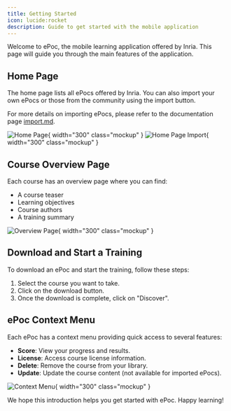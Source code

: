 ```yaml
---
title: Getting Started
icon: lucide:rocket
description: Guide to get started with the mobile application
---
```


Welcome to ePoc, the mobile learning application offered by Inria. This page will guide you through the main features of the application.

## Home Page

The home page lists all ePocs offered by Inria. You can also import your own ePocs or those from the community using the import button.

For more details on importing ePocs, please refer to the documentation page [import.md](import.md).

![Home Page](/images/app-accueil.png){ width="300" class="mockup" }
![Home Page Import](/images/app-accueil-import.png){ width="300" class="mockup" }

## Course Overview Page

Each course has an overview page where you can find:

- A course teaser
- Learning objectives
- Course authors
- A training summary

![Overview Page](/images/app-epoc-overview.png){ width="300" class="mockup" }

## Download and Start a Training

To download an ePoc and start the training, follow these steps:

1. Select the course you want to take.
2. Click on the download button.
3. Once the download is complete, click on "Discover".

## ePoc Context Menu

Each ePoc has a context menu providing quick access to several features:

- **Score**: View your progress and results.
- **License**: Access course license information.
- **Delete**: Remove the course from your library.
- **Update**: Update the course content (not available for imported ePocs).

![Context Menu](/images/app-epoc-menu.png){ width="300" class="mockup" }

We hope this introduction helps you get started with ePoc. Happy learning!
